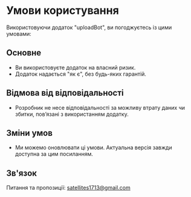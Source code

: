 # Умови користування

Використовуючи додаток "uploadBot", ви погоджуєтесь із цими умовами:

## Основне
- Ви використовуєте додаток на власний ризик.
- Додаток надається "як є", без будь-яких гарантій.

## Відмова від відповідальності
- Розробник не несе відповідальності за можливу втрату даних чи збитки, пов’язані з використанням додатку.

## Зміни умов
- Ми можемо оновлювати ці умови. Актуальна версія завжди доступна за цим посиланням.

## Зв'язок
Питання та пропозиції: satellites1713@gmail.com
